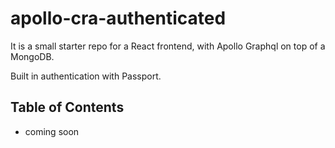 # apollo-cra-authenticated

It is a small starter repo for a React frontend, with Apollo Graphql on top of a MongoDB.

Built in authentication with Passport.

## Table of Contents

- coming soon